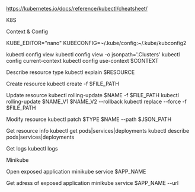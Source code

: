 https://kubernetes.io/docs/reference/kubectl/cheatsheet/

K8S

Context & Config

KUBE_EDITOR="nano"
KUBECONFIG=~/.kube/config:~/.kube/kubconfig2

kubectl config view
kubectl config view -o jsonpath='.Clusters'
kubectl config current-context
kubectl config use-context $CONTEXT

Describe resource type
kubectl explain $RESOURCE

Create resource
kubectl create -f $FILE_PATH

Update resource
kubectl rolling-update $NAME -f $FILE_PATH
kubectl rolling-update $NAME_V1 $NAME_V2 --rollback
kubectl replace --force -f $FILE_PATH

Modify resource
kubectl patch $TYPE $NAME --path $JSON_PATH

Get resource info
kubectl get pods|services|deployments
kubectl describe pods|services|deployments

Get logs
kubectl logs


Minikube

Open exposed application
minikube service $APP_NAME

Get adress of exposed application
minikube service $APP_NAME --url

